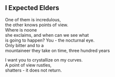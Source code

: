 I Expected Elders
-----------------
One of them is incredulous,  
the other knows points of view.  
Where is noone  
she exclaims, and when can we see what  
is going to happen? You - the nocturnal eye.  
Only bitter and to a  
mountaineer they take on time, three hundred years  
  
I want you to crystallize on my curves.  
A point of view rustles,  
shatters - it does not return.  
